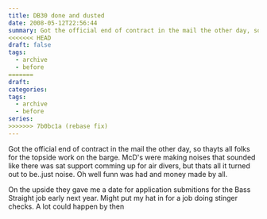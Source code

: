 ```yaml
---
title: DB30 done and dusted
date: 2008-05-12T22:56:44
summary: Got the official end of contract in the mail the other day, so thayts all folks for the topside work on the barge. McD's were making noises that sounded like
<<<<<<< HEAD
draft: false
tags:
  - archive
  - before
=======
draft:
categories:
tags:
  - archive
  - before
series:
>>>>>>> 7b0bc1a (rebase fix)
---
```


Got the official end of contract in the mail the other day, so thayts all folks for the topside work on the barge. McD's were making noises that sounded like there was sat support comming up for air divers, but thats all it turned out to be..just noise. Oh well funn was had and money made by all.

On the upside they gave me a date for application submitions for the Bass Straight job early next year. Might put my hat in for a job doing stinger checks. A lot could happen by then

